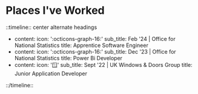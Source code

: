 # Places I've Worked

::timeline:: center alternate headings

- content: 
  icon: ':octicons-graph-16:'
  sub_title: Feb '24 | Office for National Statistics
  title: Apprentice Software Engineer
- content: 
  icon: ':octicons-graph-16:'
  sub_title: Dec '23 | Office for National Statistics
  title: Power Bi Developer
- content: 
  icon: ':window:'
  sub_title: Sept '22 | UK Windows & Doors Group
  title: Junior Application Developer

::/timeline::